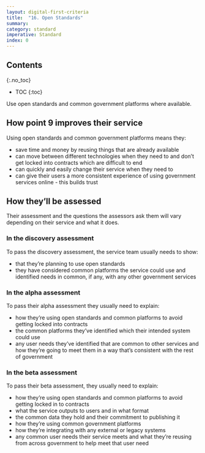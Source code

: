 ```yaml
---
layout: digital-first-criteria
title:  "16. Open Standards"
summary:
category: standard
imperative: Standard
index: 0
---
```


## Contents
{:.no_toc}
* TOC
{:toc}
<!--TOC max3-->

Use open standards and common government platforms where available.

## How point 9 improves their service

Using open standards and common government platforms means they:

* save time and money by reusing things that are already available
* can move between different technologies when they need to and don’t get locked into contracts which are difficult to end
* can quickly and easily change their service when they need to
* can give their users a more consistent experience of using government services online - this builds trust

## How they’ll be assessed

Their assessment and the questions the assessors ask them will vary depending on their service and what it does.

### In the discovery assessment

To pass the discovery assessment, the service team usually needs to show:

* that they’re planning to use open standards
* they have considered common platforms the service could use and identified needs in common, if any, with any other government services

### In the alpha assessment

To pass their alpha assessment they usually need to explain:

* how they’re using open standards and common platforms to avoid getting locked into contracts
* the common platforms they’ve identified which their intended system could use
* any user needs they’ve identified that are common to other services and how they’re going to meet them in a way that’s consistent with the rest of government

### In the beta assessment

To pass their beta assessment, they usually need to explain:

* how they’re using open standards and common platforms to avoid getting locked in to contracts
* what the service outputs to users and in what format
* the common data they hold and their commitment to publishing it
* how they’re using common government platforms
* how they’re integrating with any external or legacy systems
* any common user needs their service meets and what they’re reusing from across government to help meet that user need
